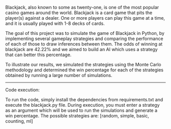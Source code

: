 Blackjack, also known to some as twenty-one, is one of the most popular casino games around the world. Blackjack is a card game that pits the player(s) against a dealer. One or more players can play this game at a time, and it is usually played with 1-8 decks of cards.
 
The goal of this project was to simulate the game of Blackjack in Python, by implementing several gameplay strategies and comparing the performance of each of those to draw inferences between them. The odds of winning at blackjack are 42.22% and we aimed to build an AI which uses a strategy that can better this percentage.
 
To illustrate our results, we simulated the strategies using the Monte Carlo methodology and determined the win percentage for each of the strategies obtained by running a large number of simulations.

---------------------------
Code execution:

To run the code, simply install the dependencies from requirements.txt and execute the blackjack.py file. During execution, you must enter a strategy as an argument which will be used to run the simulations and generate a win percentage. 
The possible strategies are: [random, simple, basic, counting, ml] 